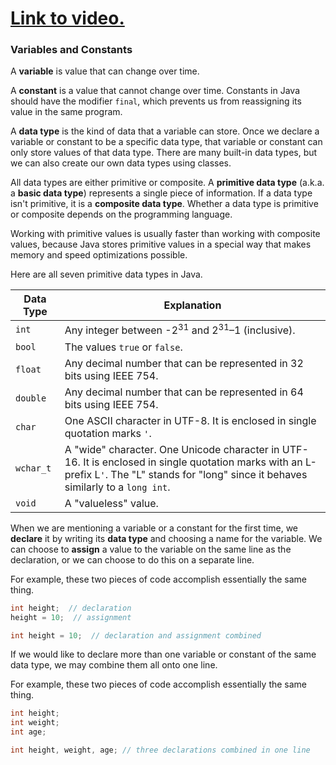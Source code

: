 # [Link to video.](https://www.youtube.com/watch?v=40GndhpTAnA&list=PLVD25niNi0BkgQHyEFkuuBp_IQ4q67jIC)

### Variables and Constants

A **variable** is value that can change over time. 

A **constant** is a value that cannot change over time. Constants in Java should have the modifier `final`, which prevents us from reassigning its value in the same program.

A **data type** is the kind of data that a variable can store. Once we declare a variable or constant to be a specific data type, that variable or constant can only store values of that data type. There are many built-in data types, but we can also create our own data types using classes.

All data types are either primitive or composite. A **primitive data type** (a.k.a. a **basic data type**) represents a single piece of information. If a data type isn't primitive, it is a **composite data type**. Whether a data type is primitive or composite depends on the programming language. 

Working with primitive values is usually faster than working with composite values, because Java stores primitive values in a special way that makes memory and speed optimizations possible.

Here are all seven primitive data types in Java. 

| Data Type | Explanation |
| --- | --- |
| `int` | Any integer between -2<sup>31</sup> and 2<sup>31</sup>–1 (inclusive). |
| `bool` | The values `true` or `false`.  |
| `float` | Any decimal number that can be represented in 32 bits using IEEE 754. |
| `double` | Any decimal number that can be represented in 64 bits using IEEE 754. |
| `char` | One ASCII character in UTF-8. It is enclosed in single quotation marks `'`. |
| `wchar_t` | A "wide" character. One Unicode character in UTF-16. It is enclosed in single quotation marks with an L-prefix L`'`. The "L" stands for "long" since it behaves similarly to a `long int`. |
| `void` | A "valueless" value. |

When we are mentioning a variable or a constant for the first time, we **declare** it by writing its **data type** and choosing a name for the variable. We can choose to **assign** a value to the variable on the same line as the declaration, or we can choose to do this on a separate line.

For example, these two pieces of code accomplish essentially the same thing.

```cpp
int height;  // declaration 
height = 10;  // assignment
```

```cpp
int height = 10;  // declaration and assignment combined
```

If we would like to declare more than one variable or constant of the same data type, we may combine them all onto one line. 

For example, these two pieces of code accomplish essentially the same thing.

```cpp
int height;  
int weight; 
int age;
```

```cpp
int height, weight, age; // three declarations combined in one line
```
